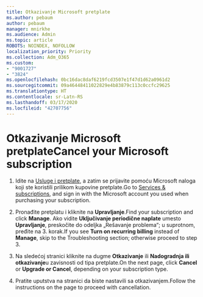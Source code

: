 ```yaml
---
title: Otkazivanje Microsoft pretplate
ms.author: pebaum
author: pebaum
manager: mnirkhe
ms.audience: Admin
ms.topic: article
ROBOTS: NOINDEX, NOFOLLOW
localization_priority: Priority
ms.collection: Adm_O365
ms.custom:
- "9001727"
- "3824"
ms.openlocfilehash: 0bc16dac8daf6219fcd3507e1f47d1d62a0961d2
ms.sourcegitcommit: 09a46448411022829e4b83879c113c0ccfc29625
ms.translationtype: HT
ms.contentlocale: sr-Latn-RS
ms.lasthandoff: 03/17/2020
ms.locfileid: "42707756"
---
```

# <a name="cancel-your-microsoft-subscription"></a><span data-ttu-id="3cce1-102">Otkazivanje Microsoft pretplate</span><span class="sxs-lookup"><span data-stu-id="3cce1-102">Cancel your Microsoft subscription</span></span>

1. <span data-ttu-id="3cce1-103">Idite na [Usluge i pretplate](https://account.microsoft.com/services/), a zatim se prijavite pomoću Microsoft naloga koji ste koristili prilikom kupovine pretplate.</span><span class="sxs-lookup"><span data-stu-id="3cce1-103">Go to [Services & subscriptions](https://account.microsoft.com/services/), and sign in with the Microsoft account you used when purchasing your subscription.</span></span>

2. <span data-ttu-id="3cce1-104">Pronađite pretplatu i kliknite na **Upravljanje**.</span><span class="sxs-lookup"><span data-stu-id="3cce1-104">Find your subscription and click **Manage**.</span></span> <span data-ttu-id="3cce1-105">Ako vidite **Uključivanje periodične naplate** umesto **Upravljanje**, preskočite do odeljka „Rešavanje problema“; u suprotnom, pređite na 3. korak.</span><span class="sxs-lookup"><span data-stu-id="3cce1-105">If you see **Turn on recurring billing** instead of **Manage**, skip to the Troubleshooting section;  otherwise proceed to step 3.</span></span>

3. <span data-ttu-id="3cce1-106">Na sledećoj stranici kliknite na dugme **Otkazivanje** ili **Nadogradnja ili otkazivanje**u zavisnosti od tipa pretplate.</span><span class="sxs-lookup"><span data-stu-id="3cce1-106">On the next page, click **Cancel** or **Upgrade or Cancel**, depending on your subscription type.</span></span>

4. <span data-ttu-id="3cce1-107">Pratite uputstva na stranici da biste nastavili sa otkazivanjem.</span><span class="sxs-lookup"><span data-stu-id="3cce1-107">Follow the instructions on the page to proceed with cancellation.</span></span>
